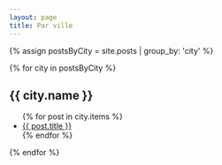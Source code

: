 ```yaml
---
layout: page
title: Par ville
---
```

{% assign postsByCity = site.posts | group_by: 'city' %}

{% for city in postsByCity %}
  <h2>{{ city.name }}</h2>
  <ul>
    {% for post in city.items %}
      <li><a href="{{ post.url }}">{{ post.title }}</a></li>
    {% endfor %}
  </ul>
{% endfor %}
